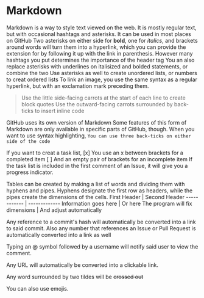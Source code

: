 # Markdown
Markdown is a way to style text viewed on the web. It is mostly regular text, but with occasional hashtags and asterisks.
It can be used in most places on GitHub
Two asterisks on either side for **bold**, one for *italics*, and brackets around words will turn them into a hyperlink, which you can provide the extension for by following it up with the link in parenthesis.
However many hashtags you put determines the importance of the header tag
You an also replace asterisks with underlines on italisized and bolded statements, or combine the two
Use asterisks as well to create unordered lists, or numbers to creat ordered lists
To link an image, you use the same syntax as a regular hyperlink, but with an exclamation mark preceding them.
>Use the little side-facing carrots
>at the start of each line
>to create block quotes
Use the outward-facing carrots surrounded by back-ticks to insert inline code

GitHub uses its own version of Markdown
Some features of this form of Markdown are only available in specific parts of GitHub, though.
When you want to use syntax highlighting,
```You can use three back-ticks on either side of the code```

If you want to creat a task list,
[x] You use an x between brackets for a completed item
[ ] And an empty pair of brackets for an incomplete item
If the task list is included in the first comment of an Issue, it will give you a progress indicator.

Tables can be created by making a list of words and dividing them with hyphens and pipes. Hyphens designate the first row as headers, while the pipes create the dimensions of the cells.
First Header | Second Header
------------ | -------------
Information goes here | Or here
The program will fix dimensions | And adjust automatically

Any reference to a commit's hash will automatically be converted into a link to said commit.
Also any number that references an Issue or Pull Request is automatically converted into a link as well

Typing an @ symbol followed by a username will notify said user to view the comment.

Any URL will automatically be converted into a clickable link.

Any word surrounded by two tildes will be ~~crossed out~~

You can also use emojis.

